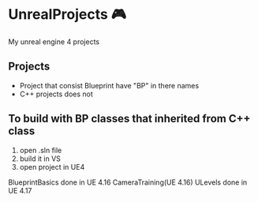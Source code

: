 # UnrealProjects :video_game:
My unreal engine 4 projects


## Projects
* Project that consist Blueprint have "BP" in there names
* C++ projects does not

## To build with BP classes that inherited from C++ class
1. open .sln file
2. build it in VS
3. open project in UE4

BlueprintBasics done in UE 4.16
CameraTraining(UE 4.16)
ULevels done in UE 4.17

